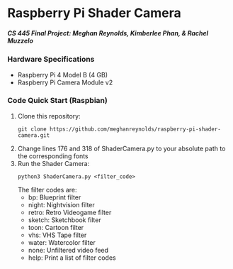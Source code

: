 # Raspberry Pi Shader Camera
##### CS 445 Final Project: Meghan Reynolds, Kimberlee Phan, & Rachel Muzzelo


### Hardware Specifications ###
- Raspberry Pi 4 Model B (4 GB)
- Raspberry Pi Camera Module v2
  
### Code Quick Start (Raspbian) ###
1. Clone this repository:
    ```
    git clone https://github.com/meghanreynolds/raspberry-pi-shader-camera.git
    ```
2. Change lines 176 and 318 of ShaderCamera.py to your absolute path to the corresponding fonts
3. Run the Shader Camera:
   ```
   python3 ShaderCamera.py <filter_code>
   ```
   The filter codes are:
   - bp: Blueprint filter
   - night: Nightvision filter
   - retro: Retro Videogame filter
   - sketch: Sketchbook filter
   - toon: Cartoon filter
   - vhs: VHS Tape filter
   - water: Watercolor filter
   - none: Unfiltered video feed
   - help: Print a list of filter codes
   
